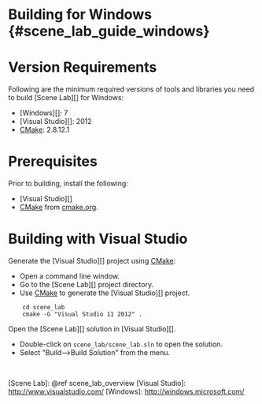 Building for Windows    {#scene_lab_guide_windows}
====================

# Version Requirements

Following are the minimum required versions of tools and libraries you
need to build [Scene Lab][] for Windows:

   * [Windows][]: 7
   * [Visual Studio][]: 2012
   * [CMake][]: 2.8.12.1

# Prerequisites

Prior to building, install the following:

   * [Visual Studio][]
   * [CMake][] from [cmake.org](http://cmake.org).

# Building with Visual Studio

Generate the [Visual Studio][] project using [CMake][]:

   * Open a command line window.
   * Go to the [Scene Lab][] project directory.
   * Use [CMake][] to generate the [Visual Studio][] project.

~~~{.sh}
    cd scene_lab
    cmake -G "Visual Studio 11 2012" .
~~~

Open the [Scene Lab][] solution in [Visual Studio][].

   * Double-click on `scene_lab/scene_lab.sln` to open the solution.
   * Select "Build-->Build Solution" from the menu.

<br>

  [CMake]: http://www.cmake.org
  [Scene Lab]: @ref scene_lab_overview
  [Visual Studio]: http://www.visualstudio.com/
  [Windows]: http://windows.microsoft.com/

